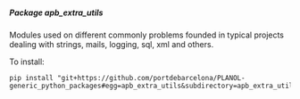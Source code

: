 ##### Package <em>apb_extra_utils</em>

Modules used on different commonly problems founded in typical projects dealing with strings, mails, 
logging, sql, xml and others.

To install:
```shell
pip install "git+https://github.com/portdebarcelona/PLANOL-generic_python_packages#egg=apb_extra_utils&subdirectory=apb_extra_utils_pckg"
```
